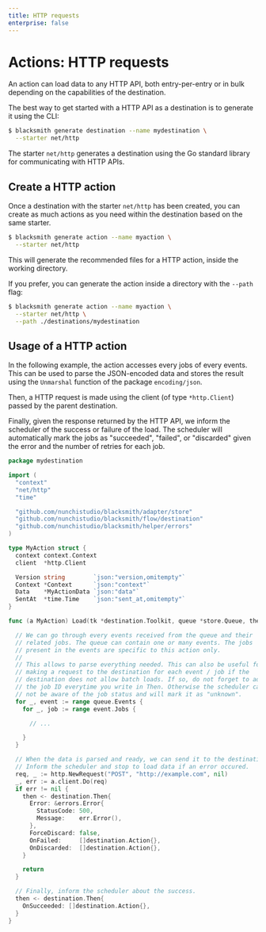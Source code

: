 ```yaml
---
title: HTTP requests
enterprise: false
---
```


# Actions: HTTP requests

An action can load data to any HTTP API, both entry-per-entry or in bulk depending
on the capabilities of the destination.

The best way to get started with a HTTP API as a destination is to generate it
using the CLI:
```bash
$ blacksmith generate destination --name mydestination \
  --starter net/http

```

The starter `net/http` generates a destination using the Go standard library for
communicating with HTTP APIs.

## Create a HTTP action

Once a destination with the starter `net/http` has been created, you can create
as much actions as you need within the destination based on the same starter.
```bash
$ blacksmith generate action --name myaction \
  --starter net/http

```

This will generate the recommended files for a HTTP action, inside the working
directory.

If you prefer, you can generate the action inside a directory with the `--path`
flag:
```bash
$ blacksmith generate action --name myaction \
  --starter net/http \
  --path ./destinations/mydestination

```

## Usage of a HTTP action

In the following example, the action accesses every jobs of every events. This can
be used to parse the JSON-encoded data and stores the result using the `Unmarshal`
function of the package `encoding/json`.

Then, a HTTP request is made using the client (of type `*http.Client`) passed by
the parent destination.

Finally, given the response returned by the HTTP API, we inform the scheduler of
the success or failure of the load. The scheduler will automatically mark the
jobs as "succeeded", "failed", or "discarded" given the error and the number of
retries for each job.

```go
package mydestination

import (
  "context"
  "net/http"
  "time"

  "github.com/nunchistudio/blacksmith/adapter/store"
  "github.com/nunchistudio/blacksmith/flow/destination"
  "github.com/nunchistudio/blacksmith/helper/errors"
)

type MyAction struct {
  context context.Context
  client  *http.Client

  Version string        `json:"version,omitempty"`
  Context *Context      `json:"context"`
  Data    *MyActionData `json:"data"`
  SentAt  *time.Time    `json:"sent_at,omitempty"`
}

func (a MyAction) Load(tk *destination.Toolkit, queue *store.Queue, then chan<- destination.Then) {

  // We can go through every events received from the queue and their
  // related jobs. The queue can contain one or many events. The jobs
  // present in the events are specific to this action only.
  //
  // This allows to parse everything needed. This can also be useful for
  // making a request to the destination for each event / job if the
  // destination does not allow batch loads. If so, do not forget to add
  // the job ID everytime you write in Then. Otherwise the scheduler can
  // not be aware of the job status and will mark it as "unknown".
  for _, event := range queue.Events {
    for _, job := range event.Jobs {

      // ...

    }
  }

  // When the data is parsed and ready, we can send it to the destination.
  // Inform the scheduler and stop to load data if an error occured.
  req, _ := http.NewRequest("POST", "http://example.com", nil)
  _, err := a.client.Do(req)
  if err != nil {
    then <- destination.Then{
      Error: &errors.Error{
        StatusCode: 500,
        Message:    err.Error(),
      },
      ForceDiscard: false,
      OnFailed:     []destination.Action{},
      OnDiscarded:  []destination.Action{},
    }

    return
  }

  // Finally, inform the scheduler about the success.
  then <- destination.Then{
    OnSucceeded: []destination.Action{},
  }
}

```
